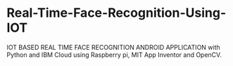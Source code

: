 # Real-Time-Face-Recognition-Using-IOT
IOT BASED REAL TIME FACE RECOGNITION ANDROID APPLICATION with Python and IBM Cloud using Raspberry pi, MIT App Inventor and OpenCV.
